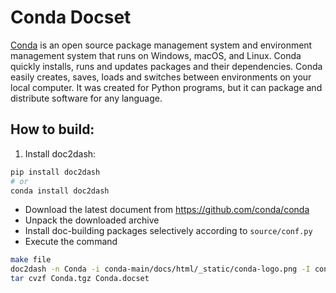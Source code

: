 # Conda Docset

[Conda](https://docs.conda.io/en/latest/) is an open source package management system and environment management system that runs on Windows, macOS, and Linux. Conda quickly installs, runs and updates packages and their dependencies. Conda easily creates, saves, loads and switches between environments on your local computer. It was created for Python programs, but it can package and distribute software for any language.

## How to build:

1. Install doc2dash:

```bash
pip install doc2dash
# or
conda install doc2dash
```

- Download the latest document from https://github.com/conda/conda
- Unpack the downloaded archive
- Install doc-building packages selectively according to `source/conf.py`
- Execute the command

```bash
make file
doc2dash -n Conda -i conda-main/docs/html/_static/conda-logo.png -I conda-main/docs/_build/html/index.html -v conda-main/docs/_build/html
tar cvzf Conda.tgz Conda.docset
```
